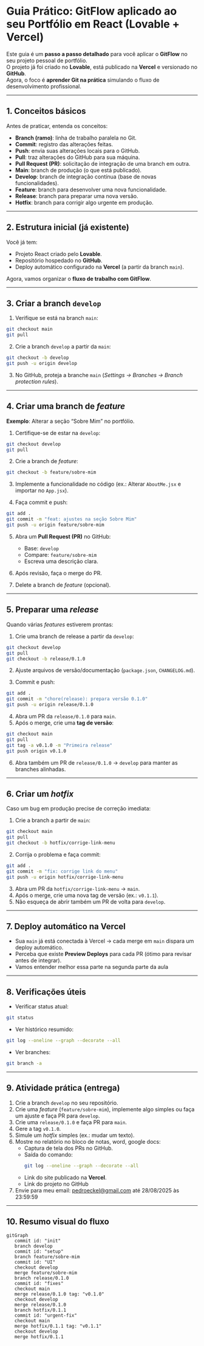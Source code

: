 # Guia Prático: GitFlow aplicado ao seu Portfólio em React (Lovable + Vercel)

Este guia é um **passo a passo detalhado** para você aplicar o **GitFlow** no seu projeto pessoal de portfólio.  
O projeto já foi criado no **Lovable**, está publicado na **Vercel** e versionado no **GitHub**.  
Agora, o foco é **aprender Git na prática** simulando o fluxo de desenvolvimento profissional.

---

## 1. Conceitos básicos

Antes de praticar, entenda os conceitos:

- **Branch (ramo)**: linha de trabalho paralela no Git.
- **Commit**: registro das alterações feitas.
- **Push**: envia suas alterações locais para o GitHub.
- **Pull**: traz alterações do GitHub para sua máquina.
- **Pull Request (PR)**: solicitação de integração de uma branch em outra.
- **Main**: branch de produção (o que está publicado).
- **Develop**: branch de integração contínua (base de novas funcionalidades).
- **Feature**: branch para desenvolver uma nova funcionalidade.
- **Release**: branch para preparar uma nova versão.
- **Hotfix**: branch para corrigir algo urgente em produção.

---

## 2. Estrutura inicial (já existente)

Você já tem:

- Projeto React criado pelo **Lovable**.
- Repositório hospedado no **GitHub**.
- Deploy automático configurado na **Vercel** (a partir da branch `main`).

Agora, vamos organizar o **fluxo de trabalho com GitFlow**.

---

## 3. Criar a branch `develop`

1. Verifique se está na branch `main`:

```bash
git checkout main
git pull
```

2. Crie a branch `develop` a partir da `main`:

```bash
git checkout -b develop
git push -u origin develop
```

3. No GitHub, proteja a branche `main`  (*Settings → Branches → Branch protection rules*).

---

## 4. Criar uma branch de *feature*

**Exemplo**: Alterar a seção “Sobre Mim” no portfólio.

1. Certifique-se de estar na `develop`:

```bash
git checkout develop
git pull
```

2. Crie a branch de *feature*:

```bash
git checkout -b feature/sobre-mim
```

3. Implemente a funcionalidade no código (ex.: Alterar `AboutMe.jsx` e importar no `App.jsx`).

4. Faça commit e push:

```bash
git add .
git commit -m "feat: ajustes na seção Sobre Mim"
git push -u origin feature/sobre-mim
```

5. Abra um **Pull Request (PR)** no GitHub:  
   - Base: `develop`  
   - Compare: `feature/sobre-mim`  
   - Escreva uma descrição clara.  

6. Após revisão, faça o merge do PR.  
7. Delete a branch de *feature* (opcional).  

---

## 5. Preparar uma *release*

Quando várias *features* estiverem prontas:

1. Crie uma branch de release a partir da `develop`:

```bash
git checkout develop
git pull
git checkout -b release/0.1.0
```

2. Ajuste arquivos de versão/documentação (`package.json`, `CHANGELOG.md`).

3. Commit e push:

```bash
git add .
git commit -m "chore(release): prepara versão 0.1.0"
git push -u origin release/0.1.0
```

4. Abra um PR da `release/0.1.0` para `main`.  
5. Após o merge, crie uma **tag de versão**:

```bash
git checkout main
git pull
git tag -a v0.1.0 -m "Primeira release"
git push origin v0.1.0
```

6. Abra também um PR de `release/0.1.0` → `develop` para manter as branches alinhadas.  

---

## 6. Criar um *hotfix*

Caso um bug em produção precise de correção imediata:

1. Crie a branch a partir de `main`:

```bash
git checkout main
git pull
git checkout -b hotfix/corrige-link-menu
```

2. Corrija o problema e faça commit:

```bash
git add .
git commit -m "fix: corrige link do menu"
git push -u origin hotfix/corrige-link-menu
```

3. Abra um PR da `hotfix/corrige-link-menu` → `main`.  
4. Após o merge, crie uma nova tag de versão (ex.: `v0.1.1`).  
5. Não esqueça de abrir também um PR de volta para `develop`.  

---

## 7. Deploy automático na Vercel

- Sua `main` já está conectada à Vercel → cada merge em `main` dispara um deploy automático.  
- Perceba que existe **Preview Deploys** para cada PR (ótimo para revisar antes de integrar).
- Vamos entender melhor essa parte na segunda parte da aula <spoiler>

---

## 8. Verificações úteis

- Verificar status atual:
```bash
git status
```

- Ver histórico resumido:
```bash
git log --oneline --graph --decorate --all
```

- Ver branches:
```bash
git branch -a
```

---

## 9. Atividade prática (entrega)

1. Crie a branch `develop` no seu repositório.  
2. Crie uma *feature* (`feature/sobre-mim`), implemente algo simples ou faça um ajuste e faça PR para `develop`.  
3. Crie uma `release/0.1.0` e faça PR para `main`.  
4. Gere a tag `v0.1.0`.  
5. Simule um *hotfix* simples (ex.: mudar um texto).  
6. Mostre no relatório no bloco de notas, word, google docs:
    - Captura de tela dos PRs no GitHub.  
    - Saída do comando:
         ```bash
         git log --oneline --graph --decorate --all
         ```
    - Link do site publicado na **Vercel**.
    - Link do projeto no GitHub
7. Envie para meu email: pedroeckel@gmail.com até 28/08/2025 às 23:59:59


---

## 10. Resumo visual do fluxo

```mermaid
gitGraph
   commit id: "init"
   branch develop
   commit id: "setup"
   branch feature/sobre-mim
   commit id: "UI"
   checkout develop
   merge feature/sobre-mim
   branch release/0.1.0
   commit id: "fixes"
   checkout main
   merge release/0.1.0 tag: "v0.1.0"
   checkout develop
   merge release/0.1.0
   branch hotfix/0.1.1
   commit id: "urgent-fix"
   checkout main
   merge hotfix/0.1.1 tag: "v0.1.1"
   checkout develop
   merge hotfix/0.1.1
```
